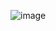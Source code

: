 ![image](![dfd](https://cloud.githubusercontent.com/assets/25205868/22298515/5eb8489e-e2e6-11e6-822d-2fb88797fcc3.PNG))
